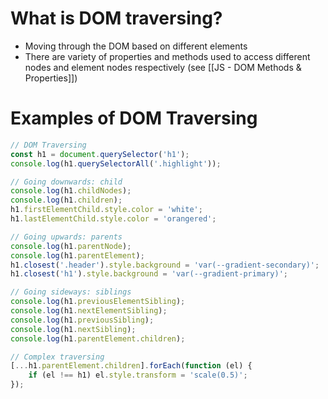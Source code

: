 # What is DOM traversing?
* Moving through the DOM based on different elements
* There are variety of properties and methods used to access different nodes and element nodes respectively (see [[JS - DOM Methods & Properties]])

# Examples of DOM Traversing
```js
// DOM Traversing
const h1 = document.querySelector('h1');
console.log(h1.querySelectorAll('.highlight'));

// Going downwards: child
console.log(h1.childNodes);
console.log(h1.children);
h1.firstElementChild.style.color = 'white';
h1.lastElementChild.style.color = 'orangered';

// Going upwards: parents
console.log(h1.parentNode);
console.log(h1.parentElement);
h1.closest('.header').style.background = 'var(--gradient-secondary)';
h1.closest('h1').style.background = 'var(--gradient-primary)';

// Going sideways: siblings
console.log(h1.previousElementSibling);
console.log(h1.nextElementSibling);
console.log(h1.previousSibling);
console.log(h1.nextSibling);
console.log(h1.parentElement.children);

// Complex traversing
[...h1.parentElement.children].forEach(function (el) {
	if (el !== h1) el.style.transform = 'scale(0.5)';
});
```
